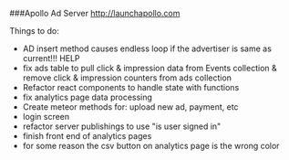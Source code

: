 ###Apollo Ad Server
http://launchapollo.com

Things to do:
 - AD insert method causes endless loop if the advertiser is same as current!!! HELP
 - fix ads table to pull click & impression data from Events collection & remove click & impression counters from ads collection
 - Refactor react components to handle state with functions
 - fix analytics page data processing
 - Create meteor methods for: upload new ad, payment, etc
 - login screen
 - refactor server publishings to use "is user signed in"
 - finish front end of analytics pages
 - for some reason the csv button on analytics page is the wrong color

